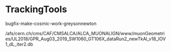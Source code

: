 # TrackingTools

bugfix-make-cosmic-work-greysonnewton

/afs/cern.ch/cms/CAF/CMSALCA/ALCA_MUONALIGN/www/muonGeometries/UL2018/GPR_Aug03_2019_SW1060_GT106X_dataRun2_newTkAl_v18_IOV1_dL_iter2.db

